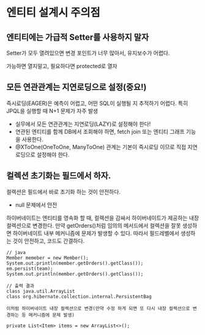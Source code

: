 # 엔티티 설계시 주의점

## 엔티티에는 가급적 Setter를 사용하지 말자

Setter가 모두 열려있으면 변경 포인트가 너무 많아서, 유지보수가 어렵다.

가능하면 열지말고, 필요하다면 protected로 열자

## 모든 연관관계는 지연로딩으로 설정(중요!)

즉시로딩(EAGER)은 예측이 어렵고, 어떤 SQL이 실행될 지 추적하기 어렵다. 특히 JPQL을 실행할 때 N+1 문제가 자주 발생

 - 실무에서 모든 연관관계는 지연로딩(LAZY)로 설정해야 한다!
 - 연관된 엔티티를 함께 DB에서 조회해야 하면, fetch join 또는 엔티티 그래프 기능을 사용한다.
 - @XToOne(OneToOne, ManyToOne) 관계는 기본이 즉시로딩 이므로 직접 지연로딩으로 설정해야 한다.

## 컬렉션 초기화는 필드에서 하자.

컬렉션은 필드에서 바로 초기화 하는 것이 안전하다.

- null 문제에서 안전


하이버네이트는 엔티티를 영속화 할 때, 컬렉션을 감싸서 하이버네이트가 제공하는 내장 컬렉션으로 변경한다. 만약 getOrders()처럼 임의의 메서드에서 컬렉션을 잘못 생성하면 하이버네이트 내부 메커니즘에 문제가 발생할 수 있다. 따라서 필드레벨에서 생성하는 것이 안전하고, 코드도 간결하다.


```
// java
Member memeber = new Member();
System.out.println(member.getOrders().getClass());
em.persist(team);
System.out.println(member.getOrders().getClass());

// 출력 결과
class java.util.ArrayList
class org.hibernate.collection.internal.PersistentBag

이처럼 하이버네이트 내장 컬렉션으로 변경(만약 수정 하게 되면 또 다시 내장 컬렉션으로 변경하는 등 메커니즘에 문제 발생)
```

```
private List<Item> items = new ArrayList<>();
```